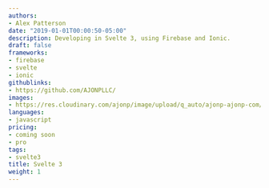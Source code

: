 ```yaml
---
authors:
- Alex Patterson
date: "2019-01-01T00:00:50-05:00"
description: Developing in Svelte 3, using Firebase and Ionic.
draft: false
frameworks:
- firebase
- svelte
- ionic
githublinks:
- https://github.com/AJONPLLC/
images:
- https://res.cloudinary.com/ajonp/image/upload/q_auto/ajonp-ajonp-com/courses/svelte3/Svelte_3_Course.webp
languages:
- javascript
pricing:
- coming soon
- pro
tags:
- svelte3
title: Svelte 3
weight: 1
---
```

